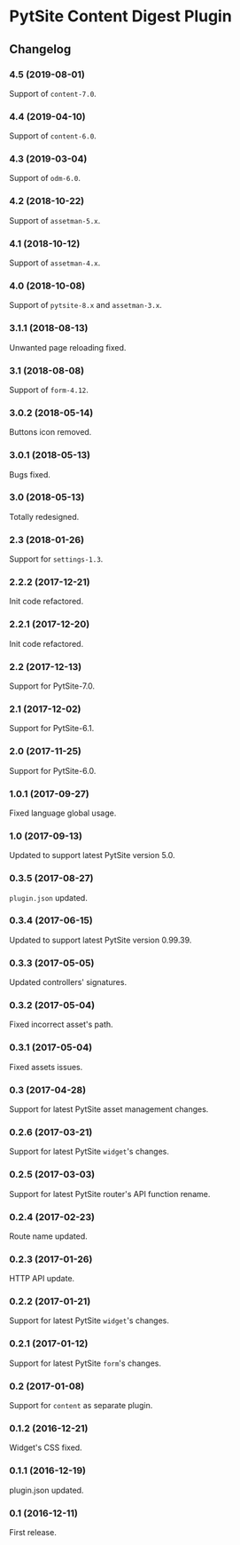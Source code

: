 # PytSite Content Digest Plugin


## Changelog


### 4.5 (2019-08-01)

Support of `content-7.0`.


### 4.4 (2019-04-10)

Support of `content-6.0`.


### 4.3 (2019-03-04)

Support of `odm-6.0`.


### 4.2 (2018-10-22)

Support of `assetman-5.x`.


### 4.1 (2018-10-12)

Support of `assetman-4.x`.


### 4.0 (2018-10-08)

Support of `pytsite-8.x` and `assetman-3.x`.


### 3.1.1 (2018-08-13)

Unwanted page reloading fixed.


### 3.1 (2018-08-08)

Support of `form-4.12`.


### 3.0.2 (2018-05-14)

Buttons icon removed.


### 3.0.1 (2018-05-13)

Bugs fixed.


### 3.0 (2018-05-13)

Totally redesigned.


### 2.3 (2018-01-26)

Support for `settings-1.3`.


### 2.2.2 (2017-12-21)

Init code refactored.


### 2.2.1 (2017-12-20)

Init code refactored.


### 2.2 (2017-12-13)

Support for PytSite-7.0.


### 2.1 (2017-12-02)

Support for PytSite-6.1.


### 2.0 (2017-11-25)

Support for PytSite-6.0.


### 1.0.1 (2017-09-27)

Fixed language global usage.


### 1.0 (2017-09-13)

Updated to support latest PytSite version 5.0.


### 0.3.5 (2017-08-27)

`plugin.json` updated.


### 0.3.4 (2017-06-15)

Updated to support latest PytSite version 0.99.39.


### 0.3.3 (2017-05-05)

Updated controllers' signatures.


### 0.3.2 (2017-05-04)

Fixed incorrect asset's path.


### 0.3.1 (2017-05-04)

Fixed assets issues.


### 0.3 (2017-04-28)

Support for latest PytSite asset management changes.


### 0.2.6 (2017-03-21)

Support for latest PytSite `widget`'s changes.


### 0.2.5 (2017-03-03)

Support for latest PytSite router's API function rename.


### 0.2.4 (2017-02-23)

Route name updated.


### 0.2.3 (2017-01-26)

HTTP API update.


### 0.2.2 (2017-01-21)

Support for latest PytSite `widget`'s changes.


### 0.2.1 (2017-01-12)

Support for latest PytSite `form`'s changes.


### 0.2 (2017-01-08)

Support for `content` as separate plugin.


### 0.1.2 (2016-12-21)

Widget's CSS fixed.


### 0.1.1 (2016-12-19)

plugin.json updated.


### 0.1 (2016-12-11)

First release.
